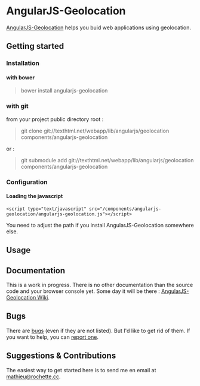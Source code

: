 # AngularJS-Geolocation #

[AngularJS-Geolocation][homepage] helps you buid web applications using geolocation. 

## Getting started ##

### Installation ###

#### with bower ####

> bower install angularjs-geolocation

### with git ###

from your project public directory root : 

> git clone git://texthtml.net/webapp/lib/angularjs/geolocation components/angularjs-geolocation

or : 

> git submodule add git://texthtml.net/webapp/lib/angularjs/geolocation components/angularjs-geolocation

### Configuration ###

#### Loading the javascript ####

    <script type="text/javascript" src="/components/angularjs-geolocation/angularjs-geolocation.js"></script>

You need to adjust the path if you install AngularJS-Geolocation somewhere else.

## Usage ##

## Documentation ##

This is a work in progress. There is no other documentation than the source code and your browser console yet. 
Some day it will be there : [AngularJS-Geolocation Wiki][wiki].

## Bugs ##

There are [bugs][bugs] (even if they are not listed). But I'd like to get rid of them. If you want to help, you can [report one][report-bug].

## Suggestions & Contributions ##

The easiest way to get started here is to send me en email at <mathieu@rochette.cc>.


[homepage]: https://texthtml.net/trac/projects/webapp-lib-angularjs-geolocation
[bugs]: https://texthtml.net/trac/projects/webapp-lib-angularjs-geolocation/issues
[report-bug]: https://texthtml.net/trac/projects/webapp-lib-angularjs-geolocation/issues/new
[wiki]: https://texthtml.net/trac/projects/webapp-lib-angularjs-geolocation/wiki